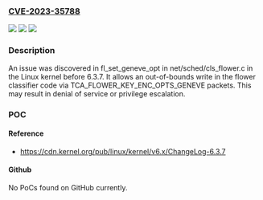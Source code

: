 ### [CVE-2023-35788](https://cve.mitre.org/cgi-bin/cvename.cgi?name=CVE-2023-35788)
![](https://img.shields.io/static/v1?label=Product&message=n%2Fa&color=blue)
![](https://img.shields.io/static/v1?label=Version&message=n%2Fa&color=blue)
![](https://img.shields.io/static/v1?label=Vulnerability&message=n%2Fa&color=brighgreen)

### Description

An issue was discovered in fl_set_geneve_opt in net/sched/cls_flower.c in the Linux kernel before 6.3.7. It allows an out-of-bounds write in the flower classifier code via TCA_FLOWER_KEY_ENC_OPTS_GENEVE packets. This may result in denial of service or privilege escalation.

### POC

#### Reference
- https://cdn.kernel.org/pub/linux/kernel/v6.x/ChangeLog-6.3.7

#### Github
No PoCs found on GitHub currently.

